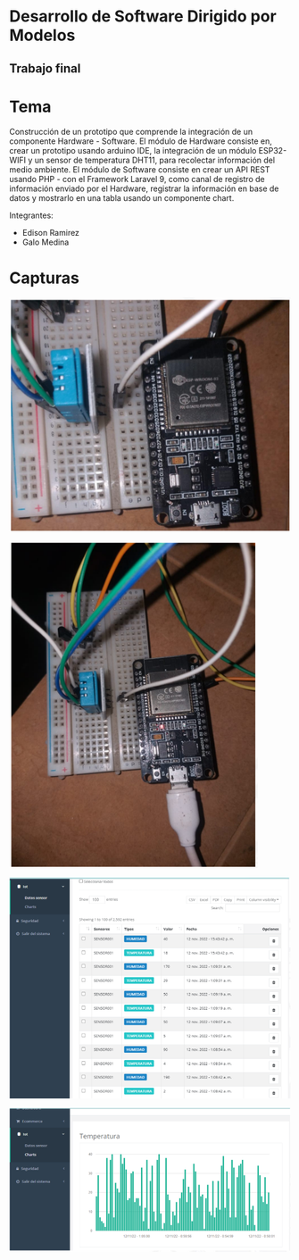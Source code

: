 # Desarrollo de Software Dirigido por Modelos
## Trabajo final

# Tema
Construcción de un prototipo que comprende la integración de un componente Hardware - Software.
El módulo de Hardware consiste en, crear un prototipo usando arduino IDE, la integración de un módulo ESP32-WIFI y un sensor de temperatura DHT11, para recolectar información del medio ambiente.
El módulo de Software consiste en crear un API REST usando PHP - con el Framework Laravel 9, como canal de registro de información enviado por el Hardware, registrar la información en base de datos y mostrarlo en una tabla usando un componente chart.

Integrantes:
- Edison Ramirez
- Galo Medina

# Capturas
![alt text](https://github.com/edisao/trabajo-final/blob/main/images/image-1.png?raw=true)

![alt text](https://github.com/edisao/trabajo-final/blob/main/images/image-2.png?raw=true)

![alt text](https://github.com/edisao/trabajo-final/blob/main/images/image-3.png?raw=true)

![alt text](https://github.com/edisao/trabajo-final/blob/main/images/image-4.png?raw=true)
